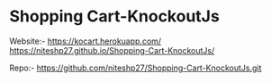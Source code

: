 # Shopping Cart-KnockoutJs

Website:-
https://kocart.herokuapp.com/
https://niteshp27.github.io/Shopping-Cart-KnockoutJs/

Repo:-
https://github.com/niteshp27/Shopping-Cart-KnockoutJs.git
